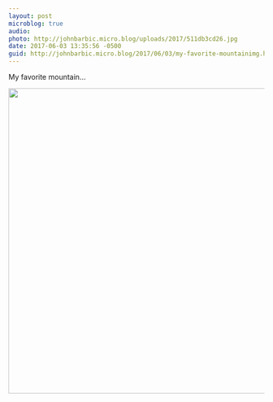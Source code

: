 ```yaml
---
layout: post
microblog: true
audio: 
photo: http://johnbarbic.micro.blog/uploads/2017/511db3cd26.jpg
date: 2017-06-03 13:35:56 -0500
guid: http://johnbarbic.micro.blog/2017/06/03/my-favorite-mountainimg.html
---
```

My favorite mountain...

<img src="http://johnbarbic.micro.blog/uploads/2017/511db3cd26.jpg" width="600" height="600" style="height: auto" />
